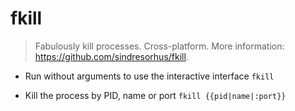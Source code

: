 # fkill
> Fabulously kill processes. Cross-platform.
> More information: <https://github.com/sindresorhus/fkill>.

- Run without arguments to use the interactive interface
`fkill`

- Kill the process by PID, name or port
`fkill {{pid|name|:port}}`
